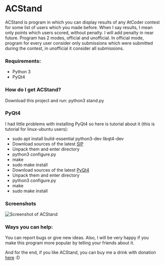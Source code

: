 # ACStand

ACStand is program in which you can display results of any AtCoder contest for some list of users which you made before. When I say results, I mean only points which users scored, without penalty. I will add penalty in near future.
Program has 2 modes, official and unofficial. In official mode, program for every user consider only submissions which were submitted during the contest, in unofficial it consider all submissions.

### Requirements:
* Python 3
* PyQt4

### How do I get ACStand?
Download this project and run:
python3 stand.py

### PyQt4
I had little problems with installing PyQt4 so here is tutorial about it (this is tutorial for linux-ubuntu users):
* sudo apt install build-essential python3-dev libqt4-dev
* Download sources of the latest [SIP](https://riverbankcomputing.com/software/sip/download)
* Unpack them and enter directory
* python3 configure.py
* make
* sudo make install
* Download sources of the latest [PyQt4](https://riverbankcomputing.com/software/pyqt/download)
* Unpack them and enter directory
* python3 configure.py
* make
* sudo make install

### Screenshots
![Screenshot of ACStand](http://codeforces.com/predownloaded/2b/96/2b96b850cd76ee9bf4521914886112a8c52a6dcb.png)

### Ways you can help:
You can report bugs or give new ideas. Also, I will be very happy if you make this program more popular by telling your friends about it.

And for the end, if you like ACStand, you can buy me a drink with donation [here](https://www.paypal.me/mkisic) :D

